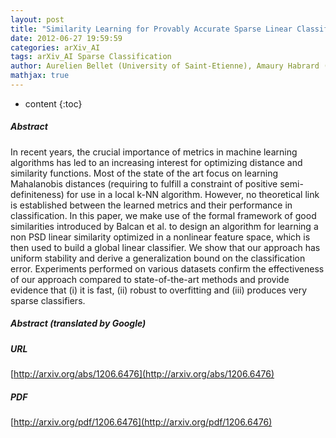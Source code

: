```yaml
---
layout: post
title: "Similarity Learning for Provably Accurate Sparse Linear Classification"
date: 2012-06-27 19:59:59
categories: arXiv_AI
tags: arXiv_AI Sparse Classification
author: Aurelien Bellet (University of Saint-Etienne), Amaury Habrard (University of Saint-Etienne), Marc Sebban (University of Saint-Etienne)
mathjax: true
---
```


* content
{:toc}

##### Abstract
In recent years, the crucial importance of metrics in machine learning algorithms has led to an increasing interest for optimizing distance and similarity functions. Most of the state of the art focus on learning Mahalanobis distances (requiring to fulfill a constraint of positive semi-definiteness) for use in a local k-NN algorithm. However, no theoretical link is established between the learned metrics and their performance in classification. In this paper, we make use of the formal framework of good similarities introduced by Balcan et al. to design an algorithm for learning a non PSD linear similarity optimized in a nonlinear feature space, which is then used to build a global linear classifier. We show that our approach has uniform stability and derive a generalization bound on the classification error. Experiments performed on various datasets confirm the effectiveness of our approach compared to state-of-the-art methods and provide evidence that (i) it is fast, (ii) robust to overfitting and (iii) produces very sparse classifiers.

##### Abstract (translated by Google)


##### URL
[http://arxiv.org/abs/1206.6476](http://arxiv.org/abs/1206.6476)

##### PDF
[http://arxiv.org/pdf/1206.6476](http://arxiv.org/pdf/1206.6476)

